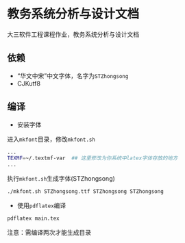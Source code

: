 # 教务系统分析与设计文档
大三软件工程课程作业，教务系统分析与设计文档

## 依赖
* “华文中宋”中文字体，名字为`STZhongsong`
* CJKutf8

## 编译
* 安装字体

进入`mkfont`目录，修改`mkfont.sh`

```bash
...
TEXMF=~/.textmf-var  ## 这里修改为你系统中latex字体存放的地方
...
```
执行`mkfont.sh`生成字体(STZhongsong)
```bash
./mkfont.sh STZhongsong.ttf STZhongsong STZhongsong
```

* 使用`pdflatex`编译

```bash
pdflatex main.tex
```

注意：需编译两次才能生成目录
